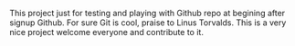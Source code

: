 This project just for testing and playing with Github repo at begining after signup Github. For sure Git is cool, praise to Linus Torvalds.
This is a very nice project  welcome everyone and contribute to it.
